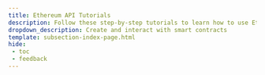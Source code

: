 ```yaml
---
title: Ethereum API Tutorials
description: Follow these step-by-step tutorials to learn how to use Ethereum libraries and development frameworks to create and interact with smart contracts on Moonbeam.
dropdown_description: Create and interact with smart contracts
template: subsection-index-page.html
hide: 
 - toc
 - feedback
---
```

